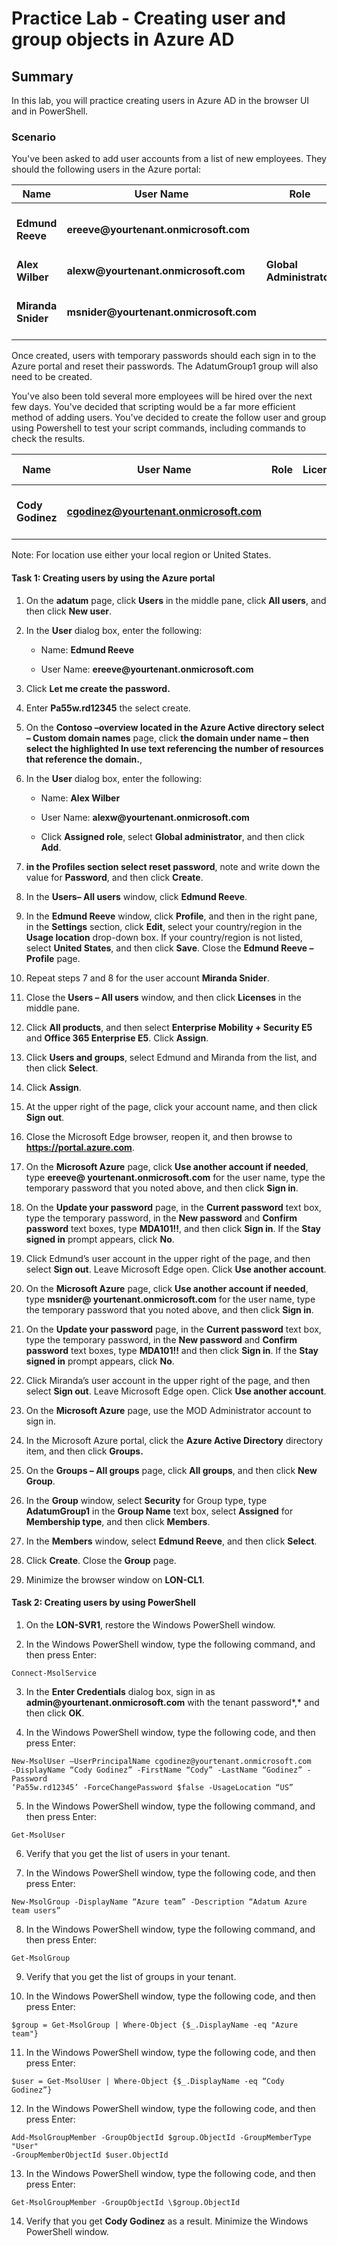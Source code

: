# Practice Lab - Creating user and group objects in Azure AD

## Summary

In this lab, you will practice creating users in Azure AD in the browser UI and in PowerShell.

### Scenario

You've been asked to add user accounts from a list of new employees.  They should the following users in the Azure portal:

| **Name**           | **User Name**                           | **Role**                 | **License**                 | **Password**      | **Security Group** |
|--------------------|-----------------------------------------|--------------------------|-----------------------------|-------------------|--------------------|
| **Edmund Reeve**   | **ereeve\@yourtenant.onmicrosoft.com**  |                          | **EMS E5 and O365 Ent E5**  | **Pa55w.rd12345** | **AdatumGroup1**   |
| **Alex Wilber**    | **alexw\@yourtenant.onmicrosoft.com**   | **Global Administrator** |                             | **(temporary)**   |                    |
| **Miranda Snider** | **msnider\@yourtenant.onmicrosoft.com** |                          | **EMS E5 and O365 Ent E5**  | **(temporary)**   |                    |

Once created, users with temporary passwords should each sign in to the Azure portal and reset their passwords. The AdatumGroup1 group will also need to be created.

You've also been told several more employees will be hired over the next few days.  You've decided that scripting would be a far more efficient method of adding users. You've decided to create the follow user and group using Powershell to test your script commands, including commands to check the results. 

| **Name**           | **User Name**                           | **Role**                 | **License**                 | **Password**      | **Security Group** |
|--------------------|-----------------------------------------|--------------------------|-----------------------------|-------------------|--------------------|
| **Cody Godinez**   | **cgodinez@yourtenant.onmicrosoft.com**  |                          |   | **Pa55w.rd12345** | **Adatum Azure team users**   |

Note: For location use either your local region or United States. 

#### Task 1: Creating users by using the Azure portal

1.  On the **adatum** page, click **Users** in the middle pane, click **All
    users**, and then click **New user**.

2.  In the **User** dialog box, enter the following:

    -  Name: **Edmund Reeve**

    -  User Name: **ereeve\@yourtenant.onmicrosoft.com**

3.  Click **Let me create the password.**

4.  Enter **Pa55w.rd12345** the select create.

5.  On the **Contoso –overview located in the Azure Active directory select –
    Custom domain names** page, click **the domain under name – then select the
    highlighted In use text referencing the number of resources that reference
    the domain.**,

6.  In the **User** dialog box, enter the following:

    -  Name: **Alex Wilber**

    -  User Name: **alexw\@yourtenant.onmicrosoft.com**

    -  Click **Assigned role**, select **Global administrator**, and then click
        **Add**.

7.  **in the Profiles section select reset password**, note and write down the
    value for **Password**, and then click **Create**.

8.  In the **Users– All users** window, click **Edmund Reeve**.

9.  In the **Edmund Reeve** window, click **Profile**, and then in the right
    pane, in the **Settings** section, click **Edit**, select your
    country/region in the **Usage location** drop-down box. If your
    country/region is not listed, select **United States**, and then click
    **Save**. Close the **Edmund Reeve – Profile** page.

10. Repeat steps 7 and 8 for the user account **Miranda Snider**.

11. Close the **Users – All users** window, and then click **Licenses** in the
    middle pane.

12. Click **All products**, and then select **Enterprise Mobility + Security
    E5** and **Office 365 Enterprise E5**. Click **Assign**.

13. Click **Users and groups**, select Edmund and Miranda from the list, and
    then click **Select**.

14. Click **Assign**.

15. At the upper right of the page, click your account name, and then click
    **Sign out**.

16. Close the Microsoft Edge browser, reopen it, and then browse to
    **https://portal.azure.com**.

17. On the **Microsoft Azure** page, click **Use another account if needed**,
    type **ereeve\@ yourtenant.onmicrosoft.com** for the user name, type the
    temporary password that you noted above, and then click **Sign in**.

18. On the **Update your password** page, in the **Current password** text box,
    type the temporary password, in the **New password** and **Confirm
    password** text boxes, type **MDA101!!**, and then click **Sign in**. If the
    **Stay signed in** prompt appears, click **No**.

19. Click Edmund’s user account in the upper right of the page, and then select
    **Sign out**. Leave Microsoft Edge open. Click **Use another account**.

20. On the **Microsoft Azure** page, click **Use another account if needed**,
    type **msnider\@ yourtenant.onmicrosoft.com** for the user name, type the
    temporary password that you noted above, and then click **Sign in**.

21. On the **Update your password** page, in the **Current password** text box,
    type the temporary password, in the **New password** and **Confirm
    password** text boxes, type **MDA101!!** and then click **Sign in**. If the
    **Stay signed in** prompt appears, click **No**.

22. Click Miranda’s user account in the upper right of the page, and then select
    **Sign out**. Leave Microsoft Edge open. Click **Use another account**.

23. On the **Microsoft Azure** page, use the MOD Administrator account to sign
    in.

24. In the Microsoft Azure portal, click the **Azure Active Directory**
    directory item, and then click **Groups.**

25. On the **Groups – All groups** page, click **All groups**, and then click
    **New Group**.

26. In the **Group** window, select **Security** for Group type, type
    **AdatumGroup1** in the **Group Name** text box, select **Assigned** for
    **Membership type**, and then click **Members**.

27. In the **Members** window, select **Edmund Reeve**, and then click
    **Select**.

28. Click **Create**. Close the **Group** page.

29. Minimize the browser window on **LON-CL1**.

#### Task 2: Creating users by using PowerShell

1.  On the **LON-SVR1**, restore the Windows PowerShell window.

2.  In the Windows PowerShell window, type the following command, and then press
    Enter:

```
Connect-MsolService

```
3.  In the **Enter Credentials** dialog box, sign in as
    **admin\@yourtenant.onmicrosoft.com** with the tenant password*,* and then
    click **OK**.

4.  In the Windows PowerShell window, type the following code, and then press
    Enter:

```
New-MsolUser –UserPrincipalName cgodinez@yourtenant.onmicrosoft.com
-DisplayName “Cody Godinez” -FirstName “Cody” -LastName “Godinez” -Password
‘Pa55w.rd12345’ -ForceChangePassword $false -UsageLocation “US”

```
5.  In the Windows PowerShell window, type the following command, and then press
    Enter:

```
Get-MsolUser

```
6.  Verify that you get the list of users in your tenant.

7.  In the Windows PowerShell window, type the following code, and then press
    Enter:

```
New-MsolGroup -DisplayName “Azure team” -Description “Adatum Azure team users”

```
8.  In the Windows PowerShell window, type the following command, and then press
    Enter:

```
Get-MsolGroup

```
9.  Verify that you get the list of groups in your tenant.

10.  In the Windows PowerShell window, type the following code, and then press
    Enter:

```
$group = Get-MsolGroup | Where-Object {$_.DisplayName -eq "Azure team"}

```
11.  In the Windows PowerShell window, type the following code, and then press
    Enter:

```
$user = Get-MsolUser | Where-Object {$_.DisplayName -eq “Cody Godinez”}

```
12.  In the Windows PowerShell window, type the following code, and then press
    Enter:

```
Add-MsolGroupMember -GroupObjectId $group.ObjectId -GroupMemberType "User"
-GroupMemberObjectId $user.ObjectId

```
13.  In the Windows PowerShell window, type the following code, and then press
    Enter:

```
Get-MsolGroupMember -GroupObjectId \$group.ObjectId

```
14.  Verify that you get **Cody Godinez** as a result. Minimize the Windows PowerShell window.
